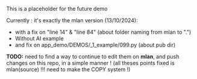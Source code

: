 This is a placeholder for the future demo

Currently : it's exactly the mlan version (13/10/2024):

 - with a fix on "line 14" & "line 84" (about folder naming from mlan to ".")
 - Without AI example
 - and fix on app_demo/DEMOS/_1_example/099.py (about pub dir)

 **TODO:** need to find a way to continue to edit them on **mlan**, and push changes on this repo, in a simple manner !
 (all theses points fixed is mlan(source) !!! need to make the COPY system !)